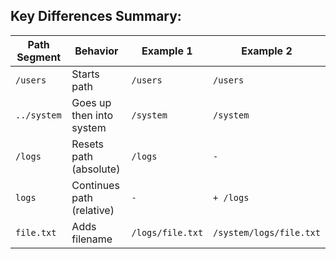 ## Key Differences Summary:
|Path Segment|	Behavior|	Example 1|Example 2|
|--|--|--|--|
|`/users`|	Starts path	|`/users`	|`/users`|
|`../system`	|Goes up then into system	|`/system`	|`/system`|
|`/logs`	|Resets path (absolute)	|`/logs`	|`-`|
|`logs`|	Continues path (relative)	|`-	`|`+ /logs`|
|`file.txt`|	Adds filename|	`/logs/file.txt`	|`/system/logs/file.txt`|
